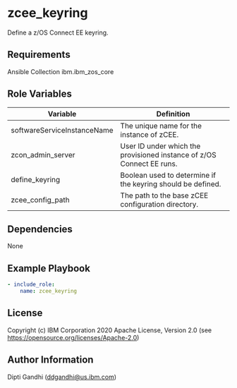 zcee_keyring
=========

Define a z/OS Connect EE keyring.

Requirements
------------

Ansible Collection ibm.ibm_zos_core

Role Variables
--------------

| Variable                    | Definition                                                                                                                                                                                                                                                                                                                                                                                                                                                                                    |
| --------------------------- | --------------------------------------------------------------------------------------------------------------------------------------------------------------------------------------------------------------------------------------------------------------------------------------------------------------------------------------------------------------------------------------------------------------------------------------------------------------------------------------------- |
| softwareServiceInstanceName | The unique name for the instance of zCEE.  
| zcon_admin_server           | User ID under which the provisioned instance of z/OS Connect EE runs.                                                                                                                                                                                                                                                                                                                                                                                                                                                                                                                                                                                                                                                                                                                                                                                                                                                                       |                                                                                                                                                                                                                                                                                           
| define_keyring              | Boolean used to determine if the keyring should be defined.                                                                                                                                                                                                                                                                                                                                                                                                                                        | 
| zcee_config_path            | The path to the base zCEE configuration directory.


Dependencies
------------

None

Example Playbook
----------------

```yaml
- include_role:
    name: zcee_keyring
```

License
-------

Copyright (c) IBM Corporation 2020 Apache License, Version 2.0 (see https://opensource.org/licenses/Apache-2.0)

Author Information
------------------

Dipti Gandhi (ddgandhi@us.ibm.com)
